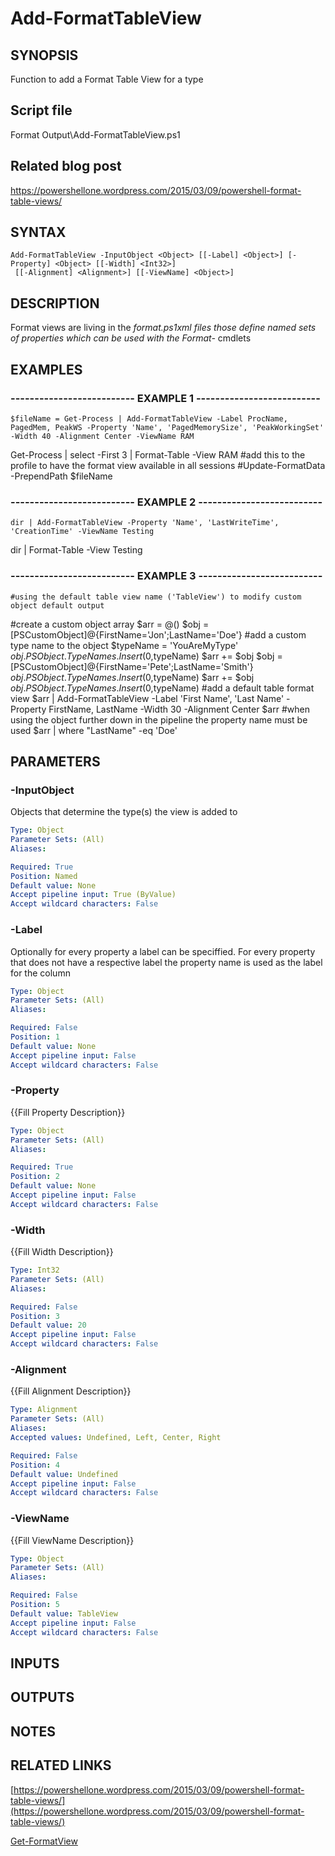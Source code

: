 # Add-FormatTableView

## SYNOPSIS
Function to add a Format Table View for a type

## Script file
Format Output\Add-FormatTableView.ps1

## Related blog post
https://powershellone.wordpress.com/2015/03/09/powershell-format-table-views/

## SYNTAX

```
Add-FormatTableView -InputObject <Object> [[-Label] <Object>] [-Property] <Object> [[-Width] <Int32>]
 [[-Alignment] <Alignment>] [[-ViewName] <Object>]
```

## DESCRIPTION
Format views are living in the *format.ps1xml files those define named sets of properties which can be used with the Format-* cmdlets

## EXAMPLES

### -------------------------- EXAMPLE 1 --------------------------
```
$fileName = Get-Process | Add-FormatTableView -Label ProcName, PagedMem, PeakWS -Property 'Name', 'PagedMemorySize', 'PeakWorkingSet' -Width 40 -Alignment Center -ViewName RAM
```

Get-Process | select -First 3 | Format-Table -View RAM
      #add this to the profile to have the format view available in all sessions
      #Update-FormatData -PrependPath $fileName

### -------------------------- EXAMPLE 2 --------------------------
```
dir | Add-FormatTableView -Property 'Name', 'LastWriteTime', 'CreationTime' -ViewName Testing
```

dir | Format-Table -View Testing

### -------------------------- EXAMPLE 3 --------------------------
```
#using the default table view name ('TableView') to modify custom object default output
```

#create a custom object array
$arr = @()
$obj = \[PSCustomObject\]@{FirstName='Jon';LastName='Doe'}
#add a custom type name to the object
$typeName = 'YouAreMyType'
$obj.PSObject.TypeNames.Insert(0,$typeName)
$arr += $obj
$obj = \[PSCustomObject\]@{FirstName='Pete';LastName='Smith'}
$obj.PSObject.TypeNames.Insert(0,$typeName)
$arr += $obj
$obj.PSObject.TypeNames.Insert(0,$typeName)
#add a default table format view
$arr | Add-FormatTableView -Label 'First Name', 'Last Name' -Property FirstName, LastName -Width 30 -Alignment Center
$arr 
#when using the object further down in the pipeline the property name must be used
$arr  | where "LastName" -eq 'Doe'

## PARAMETERS

### -InputObject
Objects that determine the type(s) the view is added to

```yaml
Type: Object
Parameter Sets: (All)
Aliases: 

Required: True
Position: Named
Default value: None
Accept pipeline input: True (ByValue)
Accept wildcard characters: False
```

### -Label
Optionally for every property a label can be speciffied.
For every property that does not have a respective label the property name is used as the label for the column

```yaml
Type: Object
Parameter Sets: (All)
Aliases: 

Required: False
Position: 1
Default value: None
Accept pipeline input: False
Accept wildcard characters: False
```

### -Property
{{Fill Property Description}}

```yaml
Type: Object
Parameter Sets: (All)
Aliases: 

Required: True
Position: 2
Default value: None
Accept pipeline input: False
Accept wildcard characters: False
```

### -Width
{{Fill Width Description}}

```yaml
Type: Int32
Parameter Sets: (All)
Aliases: 

Required: False
Position: 3
Default value: 20
Accept pipeline input: False
Accept wildcard characters: False
```

### -Alignment
{{Fill Alignment Description}}

```yaml
Type: Alignment
Parameter Sets: (All)
Aliases: 
Accepted values: Undefined, Left, Center, Right

Required: False
Position: 4
Default value: Undefined
Accept pipeline input: False
Accept wildcard characters: False
```

### -ViewName
{{Fill ViewName Description}}

```yaml
Type: Object
Parameter Sets: (All)
Aliases: 

Required: False
Position: 5
Default value: TableView
Accept pipeline input: False
Accept wildcard characters: False
```

## INPUTS

## OUTPUTS

## NOTES

## RELATED LINKS

[https://powershellone.wordpress.com/2015/03/09/powershell-format-table-views/](https://powershellone.wordpress.com/2015/03/09/powershell-format-table-views/)

[Get-FormatView]()

